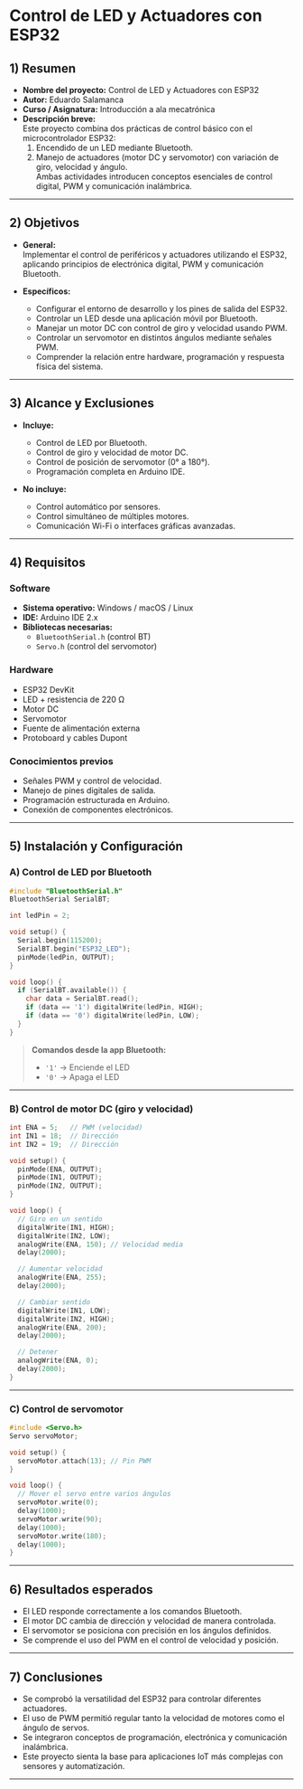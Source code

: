#  Control de LED y Actuadores con ESP32

##  1) Resumen

- **Nombre del proyecto:** Control de LED y Actuadores con ESP32  
- **Autor:** Eduardo Salamanca  
- **Curso / Asignatura:**  Introducción a ala mecatrónica
- **Descripción breve:**  
  Este proyecto combina dos prácticas de control básico con el microcontrolador ESP32:  
  1. Encendido de un LED mediante Bluetooth.  
  2. Manejo de actuadores (motor DC y servomotor) con variación de giro, velocidad y ángulo.  
  Ambas actividades introducen conceptos esenciales de control digital, PWM y comunicación inalámbrica.

---

## 2) Objetivos

- **General:**  
  Implementar el control de periféricos y actuadores utilizando el ESP32, aplicando principios de electrónica digital, PWM y comunicación Bluetooth.

- **Específicos:**
  - Configurar el entorno de desarrollo y los pines de salida del ESP32.  
  - Controlar un LED desde una aplicación móvil por Bluetooth.  
  - Manejar un motor DC con control de giro y velocidad usando PWM.  
  - Controlar un servomotor en distintos ángulos mediante señales PWM.  
  - Comprender la relación entre hardware, programación y respuesta física del sistema.

---

##  3) Alcance y Exclusiones

- **Incluye:**
  - Control de LED por Bluetooth.  
  - Control de giro y velocidad de motor DC.  
  - Control de posición de servomotor (0° a 180°).  
  - Programación completa en Arduino IDE.

- **No incluye:**
  - Control automático por sensores.  
  - Control simultáneo de múltiples motores.  
  - Comunicación Wi-Fi o interfaces gráficas avanzadas.

---

##  4) Requisitos

### Software
- **Sistema operativo:** Windows / macOS / Linux  
- **IDE:** Arduino IDE 2.x  
- **Bibliotecas necesarias:**  
  - `BluetoothSerial.h` (control BT)  
  - `Servo.h` (control del servomotor)  

### Hardware
- ESP32 DevKit  
- LED + resistencia de 220 Ω  
- Motor DC     
- Servomotor   
- Fuente de alimentación externa  
- Protoboard y cables Dupont  

### Conocimientos previos
- Señales PWM y control de velocidad.  
- Manejo de pines digitales de salida.  
- Programación estructurada en Arduino.  
- Conexión de componentes electrónicos.

---

## 5) Instalación y Configuración

### A) Control de LED por Bluetooth

```cpp
#include "BluetoothSerial.h"
BluetoothSerial SerialBT;

int ledPin = 2;

void setup() {
  Serial.begin(115200);
  SerialBT.begin("ESP32_LED");
  pinMode(ledPin, OUTPUT);
}

void loop() {
  if (SerialBT.available()) {
    char data = SerialBT.read();
    if (data == '1') digitalWrite(ledPin, HIGH);
    if (data == '0') digitalWrite(ledPin, LOW);
  }
}
```

> **Comandos desde la app Bluetooth:**
> - `'1'` → Enciende el LED  
> - `'0'` → Apaga el LED  

---

### B) Control de motor DC (giro y velocidad)

```cpp
int ENA = 5;   // PWM (velocidad)
int IN1 = 18;  // Dirección
int IN2 = 19;  // Dirección

void setup() {
  pinMode(ENA, OUTPUT);
  pinMode(IN1, OUTPUT);
  pinMode(IN2, OUTPUT);
}

void loop() {
  // Giro en un sentido
  digitalWrite(IN1, HIGH);
  digitalWrite(IN2, LOW);
  analogWrite(ENA, 150); // Velocidad media
  delay(2000);

  // Aumentar velocidad
  analogWrite(ENA, 255);
  delay(2000);

  // Cambiar sentido
  digitalWrite(IN1, LOW);
  digitalWrite(IN2, HIGH);
  analogWrite(ENA, 200);
  delay(2000);

  // Detener
  analogWrite(ENA, 0);
  delay(2000);
}
```

---

### C) Control de servomotor

```cpp
#include <Servo.h>
Servo servoMotor;

void setup() {
  servoMotor.attach(13); // Pin PWM
}

void loop() {
  // Mover el servo entre varios ángulos
  servoMotor.write(0);
  delay(1000);
  servoMotor.write(90);
  delay(1000);
  servoMotor.write(180);
  delay(1000);
}
```

---

##  6) Resultados esperados

- El LED responde correctamente a los comandos Bluetooth.  
- El motor DC cambia de dirección y velocidad de manera controlada.  
- El servomotor se posiciona con precisión en los ángulos definidos.  
- Se comprende el uso del PWM en el control de velocidad y posición.

---

##  7) Conclusiones

- Se comprobó la versatilidad del ESP32 para controlar diferentes actuadores.  
- El uso de PWM permitió regular tanto la velocidad de motores como el ángulo de servos.  
- Se integraron conceptos de programación, electrónica y comunicación inalámbrica.  
- Este proyecto sienta la base para aplicaciones IoT más complejas con sensores y automatización.

---
